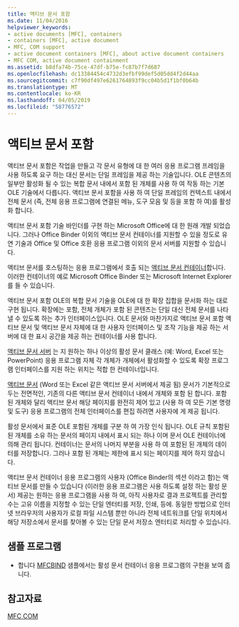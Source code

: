 ```yaml
---
title: 액티브 문서 포함
ms.date: 11/04/2016
helpviewer_keywords:
- active documents [MFC], containers
- containers [MFC], active document
- MFC, COM support
- active document containers [MFC], about active document containers
- MFC COM, active document containment
ms.assetid: b8dfa74b-75ce-47df-b75e-fc87b7f7d687
ms.openlocfilehash: dc13384454c4732d3efbf99def5d05dd4f2d44aa
ms.sourcegitcommit: c7f90df497e6261764893f9cc04b5d1f1bf0b64b
ms.translationtype: MT
ms.contentlocale: ko-KR
ms.lasthandoff: 04/05/2019
ms.locfileid: "58776572"
---
```

# <a name="active-document-containment"></a>액티브 문서 포함

액티브 문서 포함은 작업을 만들고 각 문서 유형에 대 한 여러 응용 프로그램 프레임을 사용 하도록 요구 하는 대신 문서는 단일 프레임을 제공 하는 기술입니다. OLE 콘텐츠의 일부만 활성화 될 수 있는 복합 문서 내에서 포함 된 개체를 사용 하 여 작동 하는 기본 OLE 기술에서 다릅니다. 액티브 문서 포함을 사용 하 여 단일 프레임의 컨텍스트 내에서 전체 문서 (즉, 전체 응용 프로그램에 연결된 메뉴, 도구 모음 및 등을 포함 하 여)를 활성화 합니다.

액티브 문서 포함 기술 바인더를 구현 하는 Microsoft Office에 대 한 원래 개발 되었습니다. 그러나 Office Binder 이외의 액티브 문서 컨테이너를 지원할 수 있을 정도로 유연 기술과 Office 및 Office 호환 응용 프로그램 이외의 문서 서버를 지원할 수 있습니다.

액티브 문서를 호스팅하는 응용 프로그램에서 호출 되는 [액티브 문서 컨테이너](../mfc/active-document-containers.md)합니다. 이러한 컨테이너의 예로 Microsoft Office Binder 또는 Microsoft Internet Explorer를 들 수 있습니다.

액티브 문서 포함 OLE의 복합 문서 기술을 OLE에 대 한 확장 집합을 문서화 하는 대로 구현 됩니다. 확장에는 포함, 전체 개체가 포함 된 콘텐츠는 단일 대신 전체 문서를 나타낼 수 있도록 하는 추가 인터페이스입니다. OLE 문서와 마찬가지로 액티브 문서 포함 액티브 문서 및 액티브 문서 자체에 대 한 사용자 인터페이스 및 조작 기능을 제공 하는 서버에 대 한 표시 공간을 제공 하는 컨테이너를 사용 합니다.

[액티브 문서 서버](../mfc/active-document-servers.md) 는 지 원하는 하나 이상의 활성 문서 클래스 (예: Word, Excel 또는 PowerPoint) 응용 프로그램 자체 각 개체가 개체에서 활성화할 수 있도록 확장 프로그램 인터페이스를 지원 하는 위치는 적합 한 컨테이너입니다.

[액티브 문서](../mfc/active-documents.md) (Word 또는 Excel 같은 액티브 문서 서버에서 제공 됨) 문서가 기본적으로 두는 전면적인, 기존의 다른 액티브 문서 컨테이너 내에서 개체와 포함 된 합니다. 포함 된 개체와 달리 액티브 문서 해당 페이지를 완전히 제어 있고 (사용 하 여 모든 기본 명령 및 도구) 응용 프로그램의 전체 인터페이스를 편집 하려면 사용자에 게 제공 됩니다.

활성 문서에서 표준 OLE 포함된 개체를 구분 하 여 가장 인식 됩니다. OLE 규칙 포함된 된 개체를 소유 하는 문서의 페이지 내에서 표시 되는 하나 이며 문서 OLE 컨테이너에 의해 관리 됩니다. 컨테이너는 문서의 나머지 부분을 사용 하 여 포함된 된 개체의 데이터를 저장합니다. 그러나 포함 된 개체는 제한에 표시 되는 페이지를 제어 하지 않습니다.

액티브 문서 컨테이너 응용 프로그램의 사용자 (Office Binder의 섹션 이라고 함)는 액티브 문서를 만들 수 있습니다 (이러한 응용 프로그램은 사용 하도록 설정 하는 활성 문서) 제공는 원하는 응용 프로그램을 사용 하 여, 아직 사용자로 결과 프로젝트를 관리할 수는 고유 이름을 지정할 수 있는 단일 엔터티를 저장, 인쇄, 등에. 동일한 방법으로 인터넷 브라우저의 사용자가 로컬 파일 시스템 뿐만 아니라 전체 네트워크를 단일 위치에서 해당 저장소에서 문서를 찾아볼 수 있는 단일 문서 저장소 엔터티로 처리할 수 있습니다.

## <a name="sample-programs"></a>샘플 프로그램

- 합니다 [MFCBIND](../overview/visual-cpp-samples.md) 샘플에서는 활성 문서 컨테이너 응용 프로그램의 구현을 보여 줍니다.

## <a name="see-also"></a>참고자료

[MFC COM](../mfc/mfc-com.md)
